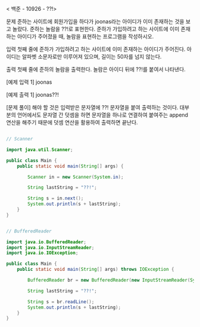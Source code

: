 < 백준 - 10926 - ??!>

문제
준하는 사이트에 회원가입을 하다가 joonas라는 아이디가 이미 존재하는 것을 보고 놀랐다. 준하는 놀람을 ??!로 표현한다. 준하가 가입하려고 하는 사이트에 이미 존재하는 아이디가 주어졌을 때, 놀람을 표현하는 프로그램을 작성하시오.

입력
첫째 줄에 준하가 가입하려고 하는 사이트에 이미 존재하는 아이디가 주어진다. 아이디는 알파벳 소문자로만 이루어져 있으며, 길이는 50자를 넘지 않는다.

출력
첫째 줄에 준하의 놀람을 출력한다. 놀람은 아이디 뒤에 ??!를 붙여서 나타낸다.

[예제 입력 1]
joonas

[예제 출력 1]
joonas??!


[문제 풀이]
해야 할 것은 입력받은 문자열에 ??! 문자열을 붙여 출력하는 것이다. 대부분의 언어에서도 문자열 간 덧셈을 하면 문자열을 하나로 연결하여 붙여주는 append 연산을 해주기 때문에 덧셈 연산을 활용하여 출력하면 끝난다.

```java

// Scanner

import java.util.Scanner;

public class Main {
    public static void main(String[] args) {

        Scanner in = new Scanner(System.in);

        String lastString = "??!";

        String s = in.next();
        System.out.println(s + lastString);
    }
}

```

```java

// BufferedReader

import java.io.BufferedReader;
import java.io.InputStreamReader;
import java.io.IOException;

public class Main {
    public static void main(String[] args) throws IOException {

        BufferedReader br = new BufferedReader(new InputStreamReader(System.in));

        String lastString = "??!";

        String s = br.readLine();
        System.out.println(s + lastString);
    }
}


```

